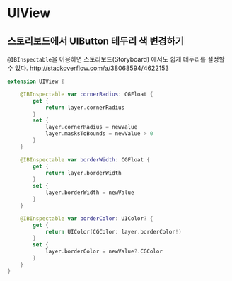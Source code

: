 # UIView

## 스토리보드에서 UIButton 테두리 색 변경하기

`@IBInspectable`을 이용하면 스토리보드(Storyboard) 에서도 쉽게 테두리를 설정할 수 있다.
http://stackoverflow.com/a/38068594/4622153

```Swift
extension UIView {

    @IBInspectable var cornerRadius: CGFloat {
        get {
            return layer.cornerRadius
        }
        set {
            layer.cornerRadius = newValue
            layer.masksToBounds = newValue > 0
        }
    }

    @IBInspectable var borderWidth: CGFloat {
        get {
            return layer.borderWidth
        }
        set {
            layer.borderWidth = newValue
        }
    }

    @IBInspectable var borderColor: UIColor? {
        get {
            return UIColor(CGColor: layer.borderColor!)
        }
        set {
            layer.borderColor = newValue?.CGColor
        }
    }
}
```
